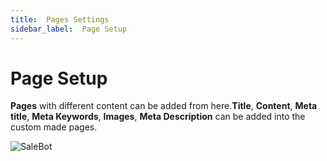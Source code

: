 ```yaml
---
title:  Pages Settings
sidebar_label:  Page Setup
---
```


# Page Setup



**Pages** with different content can be added from here.**Title**, **Content**, **Meta title**, **Meta Keywords**, **Images**, **Meta Description** can be added into the custom made pages.

![SaleBot](../assets/screenshots/pages_section.png)



